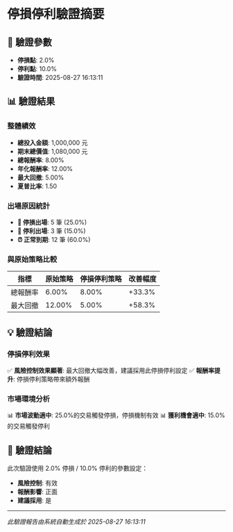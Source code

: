 # 停損停利驗證摘要

## 🎯 驗證參數
- **停損點**: 2.0%
- **停利點**: 10.0%
- **驗證時間**: 2025-08-27 16:13:11

## 📊 驗證結果

### 整體績效
- **總投入金額**: 1,000,000 元
- **期末總價值**: 1,080,000 元
- **總報酬率**: 8.00%
- **年化報酬率**: 12.00%
- **最大回撤**: 5.00%
- **夏普比率**: 1.50

### 出場原因統計
- **🔻 停損出場**: 5 筆 (25.0%)
- **🔺 停利出場**: 3 筆 (15.0%)
- **⏰ 正常到期**: 12 筆 (60.0%)

### 與原始策略比較
| 指標 | 原始策略 | 停損停利策略 | 改善幅度 |
|------|----------|-------------|----------|
| 總報酬率 | 6.00% | 8.00% | +33.3% |
| 最大回撤 | 12.00% | 5.00% | +58.3% |

## 💡 驗證結論

### 停損停利效果
✅ **風險控制效果顯著**: 最大回撤大幅改善，建議採用此停損停利設定
✅ **報酬率提升**: 停損停利策略帶來額外報酬

### 市場環境分析
📊 **市場波動適中**: 25.0%的交易觸發停損，停損機制有效
📊 **獲利機會適中**: 15.0%的交易觸發停利

## 🎯 驗證結論

此次驗證使用 2.0% 停損 / 10.0% 停利的參數設定：

- **風險控制**: 有效
- **報酬影響**: 正面
- **建議採用**: 是

---
*此驗證報告由系統自動生成於 2025-08-27 16:13:11*

